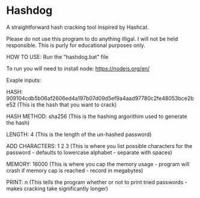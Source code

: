 # Hashdog
A straightforward hash cracking tool inspired by Hashcat.

Please do not use this program to do anything illigal. I will not be held responsible. This is purly for educational purposes only.


 HOW TO USE: Run the "hashdog.bat" file
 
 To run you will need to install node: https://nodejs.org/en/
 
 Exaple inputs:
 
 
 HASH: 909104cdb5b06af2606ed4a197b07d09d5ef9a4aad97780c2fe48053bce2be52 (This is the hash that you want to crack)
 
 HASH METHOD: sha256 (This is the hashing argorithim used to generate the hash)
 
 LENGTH: 4 (This is the length of the un-hashed password)
 
 ADD CHARACTERS: 1 2 3 (This is where you list possible characters for the password - defaults to lowercase alphabet - separate with spaces)
 
 MEMORY: 16000 (This is where you cap the memory usage - program will crash if memory cap is reached - record in megabytes)
 
 PRINT: n (This tells the program whether or not to print tried passwords - makes cracking take significantly longer)
